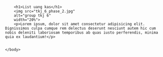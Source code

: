 <!DOCTYPE html>
<html lang="en">
    <head>
        <title>11 TKJ 6</title>
        <link rel="apple-touch-icon" sizes="180x180" href="/apple-touch-icon.png">
        <link rel="icon" type="image/png" sizes="32x32" href="/favicon-32x32.png">
        <link rel="icon" type="image/png" sizes="16x16" href="/favicon-16x16.png">
        <link rel="manifest" href="/site.webmanifest">
        <link rel="stylesheet" href="style.css">
    </head>
    <body>
        
        <h1>List uang kas</h1>
        <img src="tkj_6_phase_2.jpg"
        alt="group tkj 6"
        width="20%">
        <p>Lorem ipsum, dolor sit amet consectetur adipisicing elit. Dignissimos culpa cumque rem delectus deserunt nesciunt autem hic cum nobis deleniti laboriosam temporibus ab quas iusto perferendis, minima quia ex laudantium!</p>
        
        
    </body>
</html>
